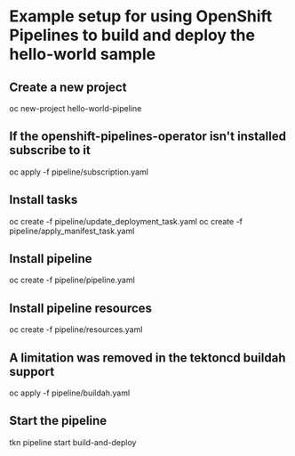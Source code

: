 # Example setup for using OpenShift Pipelines to build and deploy the hello-world sample

## Create a new project
oc new-project hello-world-pipeline

## If the openshift-pipelines-operator isn't installed subscribe to it
oc apply -f pipeline/subscription.yaml

## Install tasks
oc create -f pipeline/update_deployment_task.yaml
oc create -f pipeline/apply_manifest_task.yaml

## Install pipeline
oc create -f pipeline/pipeline.yaml

## Install pipeline resources
oc create -f pipeline/resources.yaml

## A limitation was removed in the tektoncd buildah support
oc apply -f pipeline/buildah.yaml

## Start the pipeline
tkn pipeline start build-and-deploy
